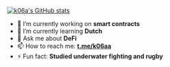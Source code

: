 [![k06a's GitHub stats](https://github-readme-stats.vercel.app/api?username=k06a&show_icons=true)](https://github.com/anuraghazra/github-readme-stats)

- 🔭 I’m currently working on **smart contracts**
- 🌱 I’m currently learning **Dutch**
- 💬 Ask me about **DeFi**
- 📫 How to reach me: **[t.me/k06aa](https://t.me/k06aa)**
- ⚡ Fun fact: **Studied underwater fighting and rugby**
